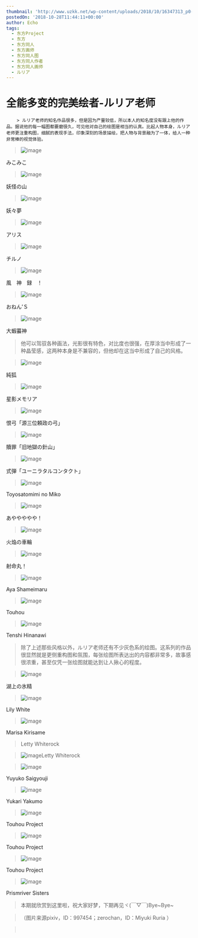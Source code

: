 ```yaml
---
thumbnail: 'http://www.uzkk.net/wp-content/uploads/2018/10/16347313_p0-825x510.jpg'
postedOn: '2018-10-28T11:44:11+00:00'
author: Echo
tags:
  - 东方Project
  - 东方
  - 东方同人
  - 东方画师
  - 东方同人图
  - 东方同人作者
  - 东方同人画师
  - ルリア
---
```


# 全能多变的完美绘者-ルリア老师

		> ルリア老师的知名作品很多，但是因为产量较低，所以本人的知名度没有跟上他的作品。据说他的每一幅图都要磨很久，可见他对自己的绘图是相当的认真。比起人物本身，ルリア老师更注重构图，细腻的表现手法，印象深刻的场景描绘，把人物与背景融为了一体，给人一种非常棒的视觉体验。

> 

> ![image](http://www.uzkk.net/wp-content/uploads/2018/10/15477785_p0-707x1024.jpg)

みこみこ

> ![image](http://www.uzkk.net/wp-content/uploads/2018/10/17264379_p0-1024x585.jpg)

妖怪の山

> ![image](http://www.uzkk.net/wp-content/uploads/2018/10/20186464_p0-724x1024.jpg)

妖々夢

> ![image](http://www.uzkk.net/wp-content/uploads/2018/10/23969348_p0-1024x751.jpg)

アリス

> ![image](http://www.uzkk.net/wp-content/uploads/2018/10/17264271_p0.jpg)

チルノ

> ![image](http://www.uzkk.net/wp-content/uploads/2018/10/16347313_p0-1024x724.jpg)

風　神　録　！

> ![image](http://www.uzkk.net/wp-content/uploads/2018/10/10957861_p0-1-1024x591.jpg)

おねん’Ｓ

> ![image](http://www.uzkk.net/wp-content/uploads/2018/10/13338753_p0-774x1024.jpg)

大蝦蟇神

> 他可以驾驭各种画法，光影很有特色，对比度也很强，在厚涂当中形成了一种晶莹感，这两种本身是不兼容的，但他却在这当中形成了自己的风格。

> ![image](http://www.uzkk.net/wp-content/uploads/2018/10/58277323_p0.png)

純狐

> ![image](http://www.uzkk.net/wp-content/uploads/2018/10/35904383_p0-1-1024x516.jpg)

星影メモリア

> ![image](http://www.uzkk.net/wp-content/uploads/2018/10/12490153_p0.jpg)

恨弓「源三位頼政の弓」

> ![image](http://www.uzkk.net/wp-content/uploads/2018/10/54297201_p0.jpg)

贖罪「旧地獄の針山」

> ![image](http://www.uzkk.net/wp-content/uploads/2018/10/58250973_p0.jpg)

式弾「ユーニラタルコンタクト」

> ![image](http://www.uzkk.net/wp-content/uploads/2018/10/Toyosatomimi-no-Miko-1024x518.jpg)

Toyosatomimi no Miko

> ![image](http://www.uzkk.net/wp-content/uploads/2018/10/10207828_p0-757x1024.jpg)

あややややや！

> ![image](http://www.uzkk.net/wp-content/uploads/2018/10/12490103_p0.jpg)

火焔の車輪

> ![image](http://www.uzkk.net/wp-content/uploads/2018/10/68677547_p0.png)

射命丸！

> ![image](http://www.uzkk.net/wp-content/uploads/2018/10/Aya-Shameimaru-739x1024.jpg)

Aya Shameimaru

> ![image](http://www.uzkk.net/wp-content/uploads/2018/10/Touhou.full_.1173758.jpg)

Touhou

> ![image](http://www.uzkk.net/wp-content/uploads/2018/10/Tenshi-Hinanawi-720x1024.jpg)

Tenshi Hinanawi

> 除了上述那些风格以外，ルリア老师还有不少灰色系的绘图。这系列的作品很显然就是更侧重构图和氛围，每张绘图所表达出的内容都非常多，故事感很浓重，甚至仅凭一张绘图就能达到让人揪心的程度。

> ![image](http://www.uzkk.net/wp-content/uploads/2018/10/10269239_p0-731x1024.jpg)

湖上の氷精

> ![image](http://www.uzkk.net/wp-content/uploads/2018/10/Lily-White-1024x708.jpg)

Lily White

> ![image](http://www.uzkk.net/wp-content/uploads/2018/10/Marisa-Kirisame-1024x719.jpg)

Marisa Kirisame

> Letty Whiterock

> ![image](http://www.uzkk.net/wp-content/uploads/2018/10/Letty-Whiterock-718x1024.jpg)Letty Whiterock

> ![image](http://www.uzkk.net/wp-content/uploads/2018/10/Yuyuko-Saigyouji-1024x732.jpg)

Yuyuko Saigyouji

> ![image](http://www.uzkk.net/wp-content/uploads/2018/10/8a650d10b912c8fc97cff015fd039245d788211c-1024x733.jpg)

Yukari Yakumo

> ![image](http://www.uzkk.net/wp-content/uploads/2018/10/a48e7ea85edf8db13d702fb80823dd54544e74fb-1024x717.jpg)

Touhou Project

> ![image](http://www.uzkk.net/wp-content/uploads/2018/10/f29548087bf40ad1b3fce33d562c11dfabeccec7-1024x711.jpg)

Touhou Project

> ![image](http://www.uzkk.net/wp-content/uploads/2018/10/Touhou-Project-1024x576.jpg)

Touhou Project

> ![image](http://www.uzkk.net/wp-content/uploads/2018/10/Prismriver-Sisters-1024x706.jpg)

Prismriver Sisters

> 本期就欣赏到这里啦，祝大家好梦，下期再见ヾ(￣▽￣)Bye~Bye~

> （图片来源pixiv，ID：997454；zerochan，ID：Miyuki Ruria ）

>  

	